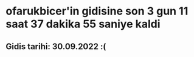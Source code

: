 # ofarukbicer'in gidisine son 3 gun 11 saat 37 dakika 55 saniye kaldi

## Gidis tarihi: 30.09.2022 :(